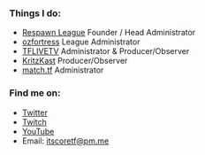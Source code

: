 ### Things I do:

- [Respawn League](https://rsl.tf/) Founder / Head Administrator
- [ozfortress](https://ozfortress.com/) League Administrator
- [TFLIVETV](https://tflive.tv/) Administrator & Producer/Observer
- [KritzKast](https://twitch.tv/KritzKast) Producer/Observer
- [match.tf](https://match.tf/) Administrator

### Find me on:

- [Twitter](https://twitter.com/itscoretf)
- [Twitch](https://twitch.tv/itscoretf)
- [YouTube](https://www.youtube.com/channel/UCHQ2VYLWRxHhUmOmevfdIzA)
- Email: itscoretf@pm.me
